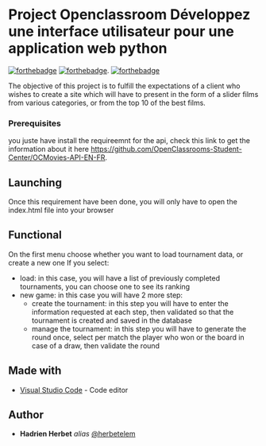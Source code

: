 # Project Openclassroom Développez une interface utilisateur pour une application web python
[![forthebadge](https://img.shields.io/badge/JavaScript-323330?style=for-the-badge&logo=javascript&logoColor=F7DF1E)](http://forthebadge.com)  [![forthebadge](https://img.shields.io/badge/HTML5-E34F26?style=for-the-badge&logo=html5&logoColor=white)](http://forthebadge.com).  [![forthebadge](https://img.shields.io/badge/CSS3-1572B6?style=for-the-badge&logo=css3&logoColor=white)](http://forthebadge.com)

The objective of this project is to fulfill the expectations of a client who wishes to create a site which will have to present in the form of a slider films from various categories, or from the top 10 of the best films. 

### Prerequisites

you juste have install the requireemnt for the api, check this link to get the information about it here https://github.com/OpenClassrooms-Student-Center/OCMovies-API-EN-FR.

## Launching

Once this requirement have been done, you will only have to open the index.html file into your browser


## Functional

On the first menu choose whether you want to load tournament data, or create a new one
If you select:
- load: in this case, you will have a list of previously completed tournaments, you can choose one to see its ranking
- new game: in this case you will have 2 more step:
  - create the tournament: in this step you will have to enter the information requested at each step, then validated so that the tournament is created and saved in the database
  - manage the tournament: in this step you will have to generate the round once, select per match the player who won or the board in case of a draw, then validate the round

## Made with

* [Visual Studio Code](https://code.visualstudio.com/) - Code editor


## Author

* **Hadrien Herbet** _alias_ [@herbetelem](https://github.com/herbetelem)
